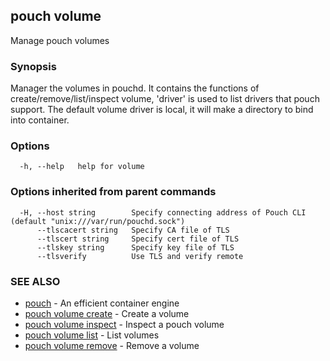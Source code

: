 ## pouch volume

Manage pouch volumes

### Synopsis

Manager the volumes in pouchd. It contains the functions of create/remove/list/inspect volume, 'driver' is used to list drivers that pouch support. The default volume driver is local, it will make a directory to bind into container.

### Options

```
  -h, --help   help for volume
```

### Options inherited from parent commands

```
  -H, --host string        Specify connecting address of Pouch CLI (default "unix:///var/run/pouchd.sock")
      --tlscacert string   Specify CA file of TLS
      --tlscert string     Specify cert file of TLS
      --tlskey string      Specify key file of TLS
      --tlsverify          Use TLS and verify remote
```

### SEE ALSO

* [pouch](pouch.md)	 - An efficient container engine
* [pouch volume create](pouch_volume_create.md)	 - Create a volume
* [pouch volume inspect](pouch_volume_inspect.md)	 - Inspect a pouch volume
* [pouch volume list](pouch_volume_list.md)	 - List volumes
* [pouch volume remove](pouch_volume_remove.md)	 - Remove a volume

